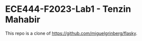 # ECE444-F2023-Lab1 - Tenzin Mahabir
This repo is a clone of https://github.com/miguelgrinberg/flasky.
